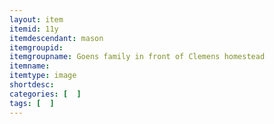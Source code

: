```yaml
---
layout: item
itemid: 11y
itemdescendant: mason
itemgroupid: 
itemgroupname: Goens family in front of Clemens homestead
itemname: 
itemtype: image
shortdesc: 
categories: [  ]
tags: [  ]
---
```







